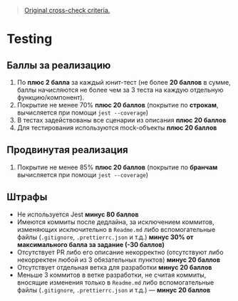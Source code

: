 > [Original cross-check criteria.][origin]

[origin]: https://github.com/rolling-scopes-school/basic-nodejs-course/blob/master/cross-check/testing.md

# Testing

## Баллы за реализацию

1. По **плюс 2 балла** за каждый юнит-тест (не более **20 баллов** в сумме, баллы начисляются не более чем за 3 теста на каждую отдельную функцию/компонент).
2. Покрытие не менее 70% **плюс 20 баллов** (покрытие по **строкам**, вычисляется при помощи `jest --coverage`)
3. В тестах задействованы все сценарии из описания **плюс 20 баллов**
4. Для тестирования используются mock-объекты **плюс 20 баллов**

## Продвинутая реализация

1. Покрытие не менее 85% **плюс 20 баллов** (покрытие по **бранчам** вычисляется при помощи `jest --coverage`)

## Штрафы

* Не используется Jest **минус 80 баллов**
* Имеются коммиты после дедлайна, за исключением коммитов, изменяющих исключительно в `Readme.md` либо вспомогательные файлы (`.gitignore`, `.prettierrc.json` и т.д.) **минус 30% от максимального балла за задание (-30 баллов)**
* Отсутствует PR либо его описание некорректно (отсутствуют либо некорректен любой из 3 обязательных пунктов) **минус 20 баллов**
* Отсутствует отдельная ветка для разработки **минус 20 баллов**
* Меньше 3 коммитов в ветке разработки, не считая коммиты, вносящие изменения только в `Readme.md` либо вспомогательные файлы (`.gitignore`, `.prettierrc.json` и т.д.) — **минус 20 баллов**